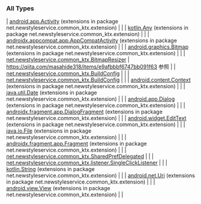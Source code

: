 

### All Types

| [android.app.Activity](../net.newstyleservice.common_ktx.extension/android.app.-activity/index.md) (extensions in package net.newstyleservice.common_ktx.extension) |  |
| [kotlin.Any](../net.newstyleservice.common_ktx.extension/kotlin.-any/index.md) (extensions in package net.newstyleservice.common_ktx.extension) |  |
| [androidx.appcompat.app.AppCompatActivity](../net.newstyleservice.common_ktx.extension/androidx.appcompat.app.-app-compat-activity/index.md) (extensions in package net.newstyleservice.common_ktx.extension) |  |
| [android.graphics.Bitmap](../net.newstyleservice.common_ktx.extension/android.graphics.-bitmap/index.md) (extensions in package net.newstyleservice.common_ktx.extension) |  |
| [net.newstyleservice.common_ktx.BitmapResizer](../net.newstyleservice.common_ktx/-bitmap-resizer/index.md) | https://qiita.com/masahide318/items/e9afbbbf6747bb091f63 参照 |
| [net.newstyleservice.common_ktx.BuildConfig](../net.newstyleservice.common_ktx/-build-config/index.md) |  |
| [net.newstyleservice.common_ktx.BuildConfig](../net.newstyleservice.common_ktx/-build-config/index.md) |  |
| [android.content.Context](../net.newstyleservice.common_ktx.extension/android.content.-context/index.md) (extensions in package net.newstyleservice.common_ktx.extension) |  |
| [java.util.Date](../net.newstyleservice.common_ktx.extension/java.util.-date/index.md) (extensions in package net.newstyleservice.common_ktx.extension) |  |
| [android.app.Dialog](../net.newstyleservice.common_ktx.extension/android.app.-dialog/index.md) (extensions in package net.newstyleservice.common_ktx.extension) |  |
| [androidx.fragment.app.DialogFragment](../net.newstyleservice.common_ktx.extension/androidx.fragment.app.-dialog-fragment/index.md) (extensions in package net.newstyleservice.common_ktx.extension) |  |
| [android.widget.EditText](../net.newstyleservice.common_ktx.extension/android.widget.-edit-text/index.md) (extensions in package net.newstyleservice.common_ktx.extension) |  |
| [java.io.File](../net.newstyleservice.common_ktx.extension/java.io.-file/index.md) (extensions in package net.newstyleservice.common_ktx.extension) |  |
| [androidx.fragment.app.Fragment](../net.newstyleservice.common_ktx.extension/androidx.fragment.app.-fragment/index.md) (extensions in package net.newstyleservice.common_ktx.extension) |  |
| [net.newstyleservice.common_ktx.SharedPrefDelegated](../net.newstyleservice.common_ktx/-shared-pref-delegated/index.md) |  |
| [net.newstyleservice.common_ktx.listener.SingleClickListener](../net.newstyleservice.common_ktx.listener/-single-click-listener/index.md) |  |
| [kotlin.String](../net.newstyleservice.common_ktx.extension/kotlin.-string/index.md) (extensions in package net.newstyleservice.common_ktx.extension) |  |
| [android.net.Uri](../net.newstyleservice.common_ktx.extension/android.net.-uri/index.md) (extensions in package net.newstyleservice.common_ktx.extension) |  |
| [android.view.View](../net.newstyleservice.common_ktx.extension/android.view.-view/index.md) (extensions in package net.newstyleservice.common_ktx.extension) |  |

